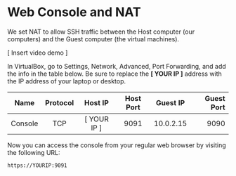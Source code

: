 # Web Console and NAT

We set NAT to allow SSH traffic between the Host computer (our computers) and the Guest computer (the virtual machines).

[ Insert video demo ]

In VirtualBox, go to Settings, Network, Advanced, Port Forwarding, and add the info in the table below. Be sure to replace the **[ YOUR IP ]** address with the IP address of your laptop or desktop.

| Name     | Protocol | Host IP      | Host Port | Guest IP  | Guest Port |
|:--------:|:--------:|:------------:|:---------:|:---------:|-----------:|
| Console  | TCP      | [ YOUR IP ]  | 9091      | 10.0.2.15 | 9090       |


Now you can access the console from your regular web browser by visiting the following URL:

```
https://YOURIP:9091
```
